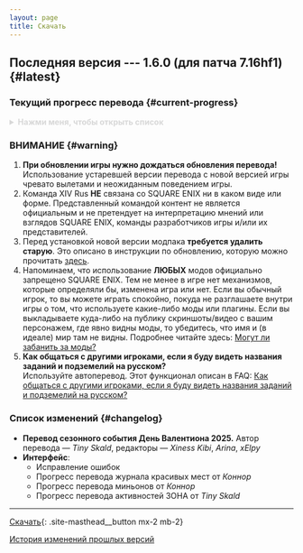 ```yaml
---
layout: page
title: Скачать
---
```


## Последняя версия --- 1.6.0 (для патча 7.16hf1) {#latest}

<!-- **ВНИМАНИЕ!**\
Модификация временно недоступна для скачивания, пока мы не обновим её для новой версии игры **7.1**.\ -->
<!-- Так как это новое дополнение, ждать обновление перевода придётся **сильно дольше, чем обычно**.\
**Удалите текущую версию русификатора.**\
Более подробно см. объявления касательно Dawntrail: [XIV Rus и остальные моды в Dawntrail]({{ '/announcements/dawntrail' | relative_url }}) -->

### Текущий прогресс перевода {#current-progress}

<details style="color: #d8d8d8">
  <summary><b>Нажми меня, чтобы открыть список</b>
  </summary>

  * Значительная часть интерфейса
  * Основной сюжет:
    * **A Realm Reborn** --- полностью (патчи игры --- 2.0--2.58)
    * **Heavensward** --- полностью (патчи игры --- 3.0--3.58)
	  * **Stormblood** --- полностью (патчи игры --- 4.0--4.58)
	  * **Shadowbringers** --- полностью (патчи игры --- 5.0--5.58)
	  * **Endwalker** --- полностью (патчи игры --- 6.0--6.58)
    * **Dawntrail** --- до задания Ур. 95 <<Ввысь к свету>> (*ver Greater, Ever Brighter*)
  * Хроники новой эры:
    * **Кристальная башня** (*Crystal Tower*)
	  * **Тень Мхака** (*The Shadow of Mhach*)
	  * **Александр** (*Alexander*)
  * Задания классов и профессий:
    * **Арканист** (*Arcanist*) --- ур. 1--30
	  * **Призыватель** (*Summoner*) --- ур. 30--50
    * **Учёный** (*Scholar*) --- ур. 30--50
	  * **Гладиатор** / **Паладин** (*Gladiator* / *Paladin*) --- ур. 1--50
    * **Борец** / **Монах** (*Pugilist* / *Monk*) --- ур. 1--60
	  * **Мародёр** / **Воин** (*Marauder* / *Warrior*) --- ур. 1--50
    * **Копейщик** / **Драгун** (*Lancer* / *Dragoon*) --- ур. 1--50
    * **Лучник** / **Бард** (*Archer* / *Bard*) --- ур. 1--50
    * **Разбойник** / **Ниндзя** (*Rogue* / *Ninja*) --- ур. 1--50
    * **Оккультист** / **Чёрный маг** (*Thaumaturge* / *Black Mage*) --- ур. 1--50
    * **Элементалист** / **Белый маг** (*Conjurer* / *White Mage*) --- ур. 1--50
    * **Тёмный рыцарь** (*Dark Knight*) --- ур. 30--80
    * **Самурай** (*Samurai*) --- ур. 50--70
	  * **Красный маг** (*Red Mage*) --- ур. 50--70
	  * **Ганбрейкер** (*Gunbreaker*) --- ур. 70--80
	  * **Жнец** (*Reaper*) --- ур. 70--80
    * **Алхимик** (*Alchemist*) --- ур. 1--50
  * Ролевые задания:
    * **Shadowbringers**:
	    * Защитник (*Tank*)
	    * Боец (*Physical DPS*)
	    * Боевой маг (*Magical DPS*)
  * Некоторые побочные задания --- выборочно, больше приоритет на задания разблокировки контента (синие)
  * **Все текущие описания действий и навыков боевых классов/профессий (PvE и PvP)**, а также:
    * Большинство статус-эффектов
	  * Описания шкал профессий
  * **Все текущие описания действий и навыков ремесленников и собирателей**

  Также по возможности стараемся переводить задания грядущих и текущих сезонных событий, но не гарантируем. Обновление с переводом сезонного события выходит **после старта сезонного события**, поскольку нам нужно протестировать перевод перед его выпуском. Поэтому просьба при старте сезонного события просьба дожидаться обновления перевода под него. При отсутствии других крупных обновлений (например, игровой патч) это занимает 1--3 дня.

  > Если на текущее событие перевод не запланирован, об этом будет отдельно сообщено в новостях ВКонтакте и Discord. Если такого объявления нет, то перевод в работе.
</details>

### ВНИМАНИЕ {#warning}

1. **При обновлении игры нужно дождаться обновления перевода!**\
   Использование устаревшей версии перевода с новой версией игры чревато вылетами и неожиданным поведением игры.
2. Команда XIV Rus **НЕ** связана со SQUARE ENIX ни в каком виде или форме. Представленный командой контент не является официальным и не претендует на интерпретацию мнений или взглядов SQUARE ENIX, команды разработчиков игры и/или их представителей.
3. Перед установкой новой версии модпака **требуется удалить старую**. Это описано в инструкции по обновлению, которую можно прочитать [здесь](/guide/update).
4. Напоминаем, что использование **ЛЮБЫХ** модов официально запрещено SQUARE ENIX. Тем не менее в игре нет механизмов, которые определяли бы, изменена игра или нет. Если вы обычный игрок, то вы можете играть спокойно, покуда не разглашаете внутри игры о том, что используете какие-либо моды или плагины. Если вы выкладываете куда-либо на публику скриншоты/видео с вашим персонажем, где явно видны моды, то убедитесь, что имя и (в идеале) мир там не видны. Подробнее читайте здесь: [Могут ли забанить за моды?](/faq#q-is-using-mods-a-bannable-offense)
5. **Как общаться с другими игроками, если я буду видеть названия заданий и подземелий на русском?**\
   Используйте автоперевод. Этот функционал описан в FAQ: [Как общаться с другими игроками, если я буду видеть названия заданий и подземелий на русском?](/faq#q-how-to-speak-with-other-players)

### Список изменений {#changelog}

* **Перевод сезонного события День Валентиона 2025.** Автор перевода — _Tiny Skald_, редакторы — _Xiness Kibi_, _Arina_, _xElpy_
* **Интерфейс**:
  * Исправление ошибок
  * Прогресс перевода журнала красивых мест от _Коннор_
  * Прогресс перевода миньонов от _Коннор_
  * Прогресс перевода активностей ЗОНА от _Tiny Skald_

---

<!-- Скачивание временно недоступно,\
ожидайте обновление модификации\
под новую версию игры **7.1**.\ -->
<!-- Так как это новое дополнение,\
ждать обновление перевода придётся\
**сильно дольше, чем обычно**.\
**Удалите текущую версию русификатора.**\
Более подробно см. объявления касательно Dawntrail:\
[XIV Rus и остальные моды в Dawntrail]({{ '/announcements/dawntrail' | relative_url }}) -->

[Скачать](https://github.com/xivrus/xiv_ru_weblate/releases/latest/download/release.pmp){: .site-masthead__button mx-2 mb-2}

[История изменений прошлых версий](/changelog)
